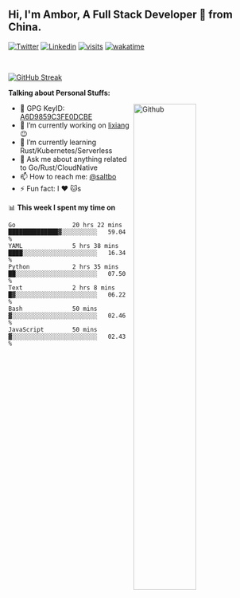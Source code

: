 ## Hi, I'm Ambor, A Full Stack Developer 🚀 from China.

[![Twitter](https://img.shields.io/badge/-saltbo-1ca0f1?style=flat&logo=twitter&logoColor=white)](https://twitter.com/rdsaltbo)
[![Linkedin](https://img.shields.io/badge/-saltbo-blue?style=flat&logo=Linkedin&logoColor=white)](https://www.linkedin.com/in/saltbo/)
[![visits](https://visitor.vercel.app/page/saltbo?color=light-green)](https://github.com/saltbo/)
[![wakatime](https://wakatime.com/badge/user/f82b1c77-faab-48cd-aef5-a12c0aff104b.svg)](https://wakatime.com/@f82b1c77-faab-48cd-aef5-a12c0aff104b)

&nbsp;  

[![GitHub Streak](http://github-readme-streak-stats.herokuapp.com?user=saltbo&hide_border=true&date_format=M%20j%5B%2C%20Y%5D)](https://git.io/streak-stats)

**Talking about Personal Stuffs:**
<!-- Any image aligned to the right. Beware the width  -->
<img width="50%" align="right" alt="Github" src="https://raw.githubusercontent.com/saltbo/saltbo/master/images/git-header.svg" />

- 🤘 GPG KeyID: [A6D9859C3FE0DCBE](https://saltbo.cn/pgp_keys.asc)
- 🔭 I’m currently working on [lixiang](https://www.lixiang.com/) :wink:
- 🌱 I’m currently learning Rust/Kubernetes/Serverless
- 💬 Ask me about anything related to Go/Rust/CloudNative
- 📫 How to reach me: [@saltbo](https://t.me/saltbo)
- ⚡ Fun fact: I :heart: :cat:s


📊 **This week I spent my time on**
<!--START_SECTION:waka-->

```text
Go                20 hrs 22 mins  ██████████████▓░░░░░░░░░░   59.04 %
YAML              5 hrs 38 mins   ████░░░░░░░░░░░░░░░░░░░░░   16.34 %
Python            2 hrs 35 mins   ██░░░░░░░░░░░░░░░░░░░░░░░   07.50 %
Text              2 hrs 8 mins    █▓░░░░░░░░░░░░░░░░░░░░░░░   06.22 %
Bash              50 mins         ▓░░░░░░░░░░░░░░░░░░░░░░░░   02.46 %
JavaScript        50 mins         ▓░░░░░░░░░░░░░░░░░░░░░░░░   02.43 %
```

<!--END_SECTION:waka-->
